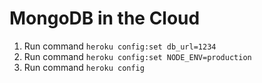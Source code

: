 # MongoDB in the Cloud

1. Run command `heroku config:set db_url=1234`
1. Run command `heroku config:set NODE_ENV=production`
1. Run command `heroku config`
